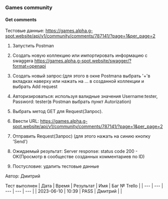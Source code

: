 ### Games community
#### Get comments

Тестовые данные: https://games.alpha.g-spot.website/api/v1/community/comments/787141/?page=1&per_page=2

1. Запустить Postman
2. Создать новую коллекцию или импортировать информацию с swaggera https://games.alpha.g-spot.website/swagger/?format=openapi
3. Создать новый запрос:(для этого в окне Postmana выбрать '+'в вкладках наверху или нажать на ... в созданной коллекции и выбрать Add request
4. Авторизироваться: используя валидные значения Username:tester, Password: tester(в Postman выбрать пункт Autorization)
5. Выбрать метод GET для Request(Запрос).
6. Ввести URL: https://games.alpha.g-spot.website/api/v1/community/comments/787141/?page=1&per_page=2
7. Отправить Request(Запрос) (для этого нажать на синию кнопку 'Send')

8. Ожидаемый результат:
Server response: status code 200 - OK(Просмотр в сообществе созданных комментариев по ID)

9. Постусловие: удалить тестовые данные

Автор: Дмитрий

Тест выполнен
| Дата | Время | Результат | Имя | Баг № Trello |
| --- | --- | --- | --- | --- |
| 2023-06-10 | 10:39 | PASS | Дмитрий |  | 
